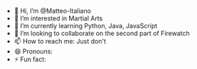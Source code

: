 - 👋 Hi, I’m @Matteo-Italiano
- 👀 I’m interested in Martial Arts
- 🌱 I’m currently learning Python, Java, JavaScript
- 💞️ I’m looking to collaborate on the second part of Firewatch
- 📫 How to reach me: Just don't
- 😄 Pronouns: 
- ⚡ Fun fact: 


